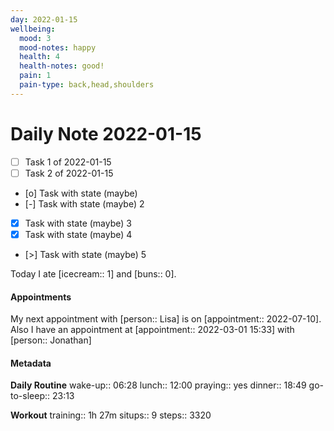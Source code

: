 ```yaml
---
day: 2022-01-15
wellbeing:
  mood: 3
  mood-notes: happy
  health: 4
  health-notes: good!
  pain: 1
  pain-type: back,head,shoulders
---
```


# Daily Note 2022-01-15

- [ ] Task 1 of 2022-01-15
- [ ] Task 2 of 2022-01-15
- [o] Task with state (maybe)
- [-] Task with state (maybe) 2
- [x] Task with state (maybe) 3
- [x] Task with state (maybe) 4
- [>] Task with state (maybe) 5

Today I ate [icecream:: 1] and [buns:: 0].

#### Appointments
My next appointment with [person:: Lisa] is on [appointment:: 2022-07-10].
Also I have an appointment at [appointment:: 2022-03-01 15:33] with [person:: Jonathan]

#### Metadata

**Daily Routine**
wake-up:: 06:28
lunch:: 12:00
praying:: yes
dinner:: 18:49
go-to-sleep:: 23:13

**Workout**
training:: 1h 27m
situps:: 9
steps:: 3320

